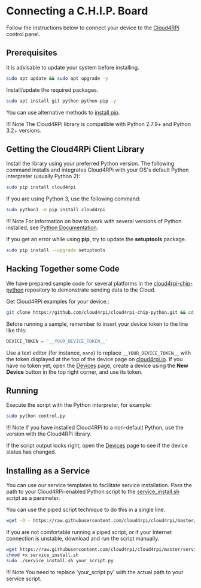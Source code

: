 # Connecting a C.H.I.P. Board

Follow the instructions below to connect your device to the [Cloud4RPi](https://cloud4rpi.io) control panel.

## Prerequisites

It is advisable to update your system before installing.

```sh
sudo apt update && sudo apt upgrade -y
```

Install/update the required packages.

```sh
sudo apt install git python python-pip -y
```

You can use alternative methods to [install pip](https://pip.pypa.io/en/stable/installing.html).

!!! Note
    The Cloud4RPi library is compatible with Python 2.7.9+ and Python 3.2+ versions.

## Getting the Cloud4RPi Client Library

Install the library using your preferred Python version. The following command installs and integrates Cloud4RPi with your OS's default Python interpreter (usually Python 2):

```sh
sudo pip install cloud4rpi
```

If you are using Python 3, use the following command:

```sh
sudo python3 -m pip install cloud4rpi
```

!!! Note
    For information on how to work with several versions of Python installed, see [Python Documentation](https://docs.python.org/3/installing/).

If you get an error while using **pip**, try to update the **setuptools** package.

```sh
sudo pip install --upgrade setuptools
```

## Hacking Together some Code

We have prepared sample code for several platforms in the [cloud4rpi-chip-python](https://github.com/cloud4rpi/cloud4rpi-chip-python) repository to demonstrate sending data to the Cloud.

Get Cloud4RPi examples for your device.:

```sh
git clone https://github.com/cloud4rpi/cloud4rpi-chip-python.git && cd cloud4rpi-chip-python
```

Before running a sample, remember to insert your device token to the line like this:

``` python
DEVICE_TOKEN = '__YOUR_DEVICE_TOKEN__'
```

Use a text editor (for instance, `nano`) to replace `__YOUR_DEVICE_TOKEN__` with the token displayed at the top of the device page on [cloud4rpi.io](https://cloud4rpi.io/). If you have no token yet, open the [Devices](https://cloud4rpi.io/devices) page, create a device using the **New Device** button in the top right corner, and use its token.


## Running

Execute the script with the Python interpreter, for example:

```sh
sudo python control.py
```

!!! Note
    If you have installed Cloud4RPi to a non-default Python, use the version with the Cloud4RPi library.

If the script output looks right, open the [Devices](https://cloud4rpi.io/devices) page to see if the device status has changed.


## Installing as a Service

You can use our service templates to facilitate service installation. Pass the path to your Cloud4RPi-enabled Python script to the [service_install.sh](https://github.com/cloud4rpi/cloud4rpi/blob/master/service_install.sh) script as a parameter.

You can use the piped script technique to do this in a single line.

```sh
wget -O - https://raw.githubusercontent.com/cloud4rpi/cloud4rpi/master/service_install.sh | sudo bash -s your_script.py
```

If you are not comfortable running a piped script, or if your Internet connection is unstable, download and run the script manually.

```sh
wget https://raw.githubusercontent.com/cloud4rpi/cloud4rpi/master/service_install.sh
chmod +x service_install.sh
sudo ./service_install.sh your_script.py
```

!!! Note
    You need to replace 'your_script.py' with the actual path to your service script.
